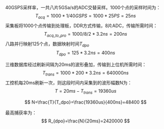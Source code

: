 40GSPS采样率，一共八片5GSa/s的ADC交替采样。1000个点的采样时间为：
$$
T_{acq}=1000*1/40GSPS=1000*25PS=25ns
$$
采集板将1000个点传输到处理板，DDR方式传输，8片ADC，传输所需时间：
$$
T_{acq\_to\_pro}=1000/8/2*3.2ns=200ns
$$
八路并行映射125个点，数据映射时间$T_{dpo}$
$$
T_{dpo}=125*3.2ns=400ns
$$

三维数据库经过刷新间隔为20ms的波形叠加，传输到上位机所需时间：
$$
T_{trans}=1000*200*3.2ns=640000ns
$$
工控机每20ms刷新一次，则这段时间内采集到的波形幅数N为：
$$
T=20ms-T_{trans}=19360us
$$

$$
N=\frac{T}{T_dpo}=\frac{19360us}{400ns}=48400
$$



最高捕获率为：
$$
R_{dpo}=\frac{N}{20ms}=2420000
$$
